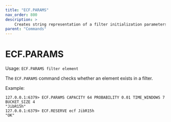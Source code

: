 ```yaml
---
title: "ECF.PARAMS"
nav_order: 800
description: >
    Creates string representation of a filter initialization parameters.
parent: "Commands"
---
```


# ECF.PARAMS

Usage: `ECF.PARAMS filter element`

The `ECF.PARAMS` command checks whether an element exists in a filter.

Example:
```
127.0.0.1:6379> ECF.PARAMS CAPACITY 64 PROBABILITY 0.01 TIME_WINDOWS 7 BUCKET_SIZE 4
"JibR15h"
127.0.0.1:6379> ECF.RESERVE ecf JibR15h
"OK"
```